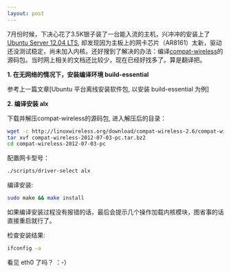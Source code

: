 ```yaml
---
layout: post
---
```


7月份时候，下决心花了3.5K银子装了一台能入流的主机，兴冲冲的安装上了[Ubuntu Server 12.04 LTS], 却发现因为主板上的网卡芯片（AR8161）太新，驱动还没测试稳定，尚未加入内核。还好搜到了解决的办法：编译[compat-wireless]的源码包。当时网上相关的文档还比较少，现在已经好找多了。算是翻译把。

**1. 在无网络的情况下，安装编译环境 build-essential**  

参考上一篇文章[Ubuntu 平台离线安装软件包, 以安装 build-essential 为例]

**2. 编译安装 alx**

下载并解压compat-wireless的源码包, 进入解压后的目录：

```bash
wget -c http://linuxwireless.org/download/compat-wireless-2.6/compat-wireless-2012-07-03-pc.tar.bz2
tar xvf compat-wireless-2012-07-03-pc.tar.bz2
cd compat-wireless-2012-07-03-pc
```

配置网卡型号：

```bash
./scripts/driver-select alx
```

编译安装:

```bash
sudo make && make install
```

如果编译安装过程没有报错的话，最后会提示几个操作加载内核模块，图省事的话直接重启就行了。

检查安装结果:

```bash
ifconfig -a
```

看见 eth0 了吗？ ：-）

[Ubuntu Server 12.04 LTS]:http://www.ubuntu.com/download/server
[compat-wireless]:http://linuxwireless.org/download/compat-wireless-2.6
[Ubuntu离线安装软件包]:http://blog.zhibeiyou.net/2012/10/31/Ubuntu离线安装软件包.html

